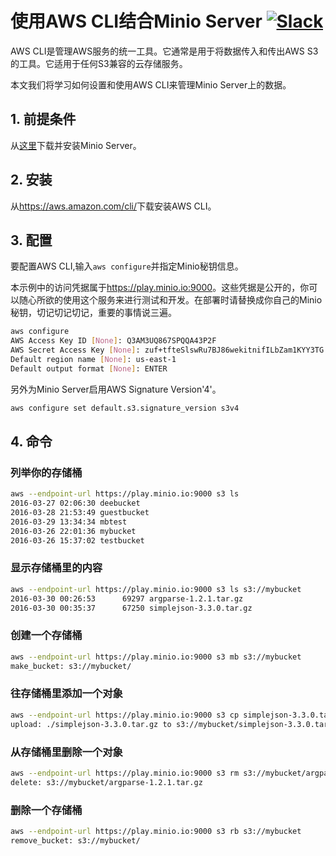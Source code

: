 # 使用AWS CLI结合Minio Server [![Slack](https://slack.minio.io/slack?type=svg)](https://slack.minio.io)

AWS CLI是管理AWS服务的统一工具。它通常是用于将数据传入和传出AWS S3的工具。它适用于任何S3兼容的云存储服务。

本文我们将学习如何设置和使用AWS CLI来管理Minio Server上的数据。

## 1. 前提条件

从[这里](https://docs.minio.io)下载并安装Minio Server。

## 2. 安装

从<https://aws.amazon.com/cli/>下载安装AWS CLI。

## 3. 配置

要配置AWS CLI,输入`aws configure`并指定Minio秘钥信息。

本示例中的访问凭据属于<https://play.minio.io:9000>。这些凭据是公开的，你可以随心所欲的使用这个服务来进行测试和开发。在部署时请替换成你自己的Minio秘钥，切记切记切记，重要的事情说三遍。

```sh
aws configure
AWS Access Key ID [None]: Q3AM3UQ867SPQQA43P2F
AWS Secret Access Key [None]: zuf+tfteSlswRu7BJ86wekitnifILbZam1KYY3TG
Default region name [None]: us-east-1
Default output format [None]: ENTER
```

另外为Minio Server启用AWS Signature Version'4'。

```sh
aws configure set default.s3.signature_version s3v4
```

## 4. 命令

### 列举你的存储桶

```sh
aws --endpoint-url https://play.minio.io:9000 s3 ls
2016-03-27 02:06:30 deebucket
2016-03-28 21:53:49 guestbucket
2016-03-29 13:34:34 mbtest
2016-03-26 22:01:36 mybucket
2016-03-26 15:37:02 testbucket
```

### 显示存储桶里的内容

```sh
aws --endpoint-url https://play.minio.io:9000 s3 ls s3://mybucket
2016-03-30 00:26:53      69297 argparse-1.2.1.tar.gz
2016-03-30 00:35:37      67250 simplejson-3.3.0.tar.gz
```

### 创建一个存储桶

```sh
aws --endpoint-url https://play.minio.io:9000 s3 mb s3://mybucket
make_bucket: s3://mybucket/
```

### 往存储桶里添加一个对象

```sh
aws --endpoint-url https://play.minio.io:9000 s3 cp simplejson-3.3.0.tar.gz s3://mybucket
upload: ./simplejson-3.3.0.tar.gz to s3://mybucket/simplejson-3.3.0.tar.gz
```

### 从存储桶里删除一个对象

```sh
aws --endpoint-url https://play.minio.io:9000 s3 rm s3://mybucket/argparse-1.2.1.tar.gz
delete: s3://mybucket/argparse-1.2.1.tar.gz
```

### 删除一个存储桶

```sh
aws --endpoint-url https://play.minio.io:9000 s3 rb s3://mybucket
remove_bucket: s3://mybucket/
```
